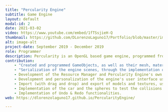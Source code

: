 ```yaml
---
title: "Percularity Engine"
subtitle: Game Engine
layout: default
modal-id: 2
date: 2021-03-02
video: https://www.youtube.com/embed/1fTSsjieH-Q
thumbnail: https://github.com/DLorenzoLaguno17/Portfolio/blob/master/img/portfolio/Percularity.gif?raw=true
alt: image-alt
project-date: September 2019 - December 2019
role: Programmer
description: Percularity is an OpenGL based game engine, programmed from scratch with C++ and using some other open third-party libraries. It was developed in third course by two students. The purpouse of the subject was to build a project useful enough it could allow us to develop a game with the whole class as a big team. Using pairs, each team developed their own version of the program with the idea of mergeing the best parts of each of them into the best game engine we could get.
contribution: 
    - "Created and programmed GameObjects, as well as their mesh, material and rigidbody components. I also programmed how are they seen in the hierarchy"    
    - "Serialization of the engine scenes, through the implementation of a save and load of scene files using JSON."
    - Development of the Resource Manager and Percularity Engine's own file format.
    - Development and personalization of the engine's user interface using Dear ImGui.
    - Import (with drag and drop) and export of models and textures, using Assimp and DevIL respectively.
    - Implementation of the car and the spheres to test the collisions and physics of the scene.
    - Implementation of Undo & Redo functionalities.
web: https://dlorenzolaguno17.github.io/PercularityEngine/

---
```

